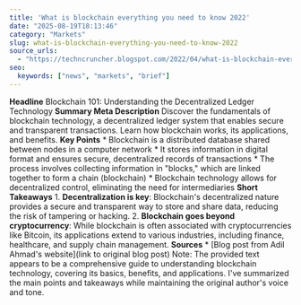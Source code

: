 ```yaml
---
title: 'What is blockchain everything you need to know 2022'
date: "2025-08-19T18:13:46"
category: "Markets"
slug: what-is-blockchain-everything-you-need-to-know-2022
source_urls:
  - "https://techncruncher.blogspot.com/2022/04/what-is-blockchain-everything-you-need.html"
seo:
  keywords: ["news", "markets", "brief"]
---
```

**Headline** Blockchain 101: Understanding the Decentralized Ledger Technology  **Summary Meta Description** Discover the fundamentals of blockchain technology, a decentralized ledger system that enables secure and transparent transactions. Learn how blockchain works, its applications, and benefits.  **Key Points**  * Blockchain is a distributed database shared between nodes in a computer network * It stores information in digital format and ensures secure, decentralized records of transactions * The process involves collecting information in "blocks," which are linked together to form a chain (blockchain) * Blockchain technology allows for decentralized control, eliminating the need for intermediaries  **Short Takeaways**  1. **Decentralization is key**: Blockchain's decentralized nature provides a secure and transparent way to store and share data, reducing the risk of tampering or hacking. 2. **Blockchain goes beyond cryptocurrency**: While blockchain is often associated with cryptocurrencies like Bitcoin, its applications extend to various industries, including finance, healthcare, and supply chain management.  **Sources**  * [Blog post from Adil Ahmad's website](link to original blog post)  Note: The provided text appears to be a comprehensive guide to understanding blockchain technology, covering its basics, benefits, and applications. I've summarized the main points and takeaways while maintaining the original author's voice and tone. 
